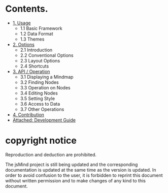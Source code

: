 Contents.
======

* [1. Usage](1.usage.md)
  * 1.1 Basic Framework
  * 1.2 Data Format
  * 1.3 Themes
* [2. Options](2.options.md)
  * 2.1 Introduction
  * 2.2 Conventional Options
  * 2.3 Layout Options
  * 2.4 Shortcuts
* [3. API / Operation](3.operation.md)
  * 3.1 Displaying a Mindmap
  * 3.2 Finding Nodes
  * 3.3 Operation on Nodes
  * 3.4 Editing Nodes
  * 3.5 Setting Style
  * 3.6 Access to Data
  * 3.7 Other Operations
* [4. Contribution](4.contribution.md)
* [Attached: Development Guide](5.development.md)

copyright notice
======

Reproduction and deduction are prohibited.

The jsMind project is still being updated and the corresponding documentation is updated at the same time as the version is updated. In order to avoid confusion to the user, it is forbidden to reprint this document without written permission and to make changes of any kind to this document.
